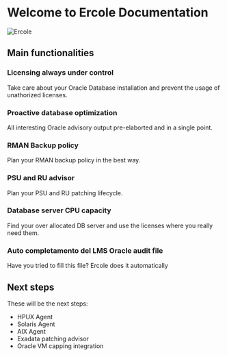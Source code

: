 # Welcome to Ercole Documentation

![Ercole](/logo.png "Ercole")

## Main functionalities

### Licensing always under control
Take care about your Oracle Database installation and prevent the usage of unathorized licenses.

### Proactive database optimization
All interesting Oracle advisory output pre-elaborted and in a single point.

### RMAN Backup policy
Plan your RMAN backup policy in the best way.

### PSU and RU advisor
Plan your PSU and RU patching lifecycle.

### Database server CPU capacity
Find your over allocated DB server and use the licenses where you really need them.

### Auto completamento del LMS Oracle audit file
Have you tried to fill this file? Ercole does it automatically

## Next steps

These will be the next steps:

* HPUX Agent
* Solaris Agent
* AIX Agent
* Exadata patching advisor
* Oracle VM capping integration